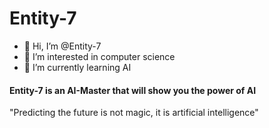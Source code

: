 # Entity-7

- 👋 Hi, I’m @Entity-7
- 👀 I’m interested in computer science
- 🌱 I’m currently learning AI

#### Entity-7 is an AI-Master that will show you the power of AI
"Predicting the future is not magic, it is artificial intelligence"

<!---
Entity-7/Entity-7 is a ✨ special ✨ repository because its `README.md` (this file) appears on your GitHub profile.
You can click the Preview link to take a look at your changes.
--->
